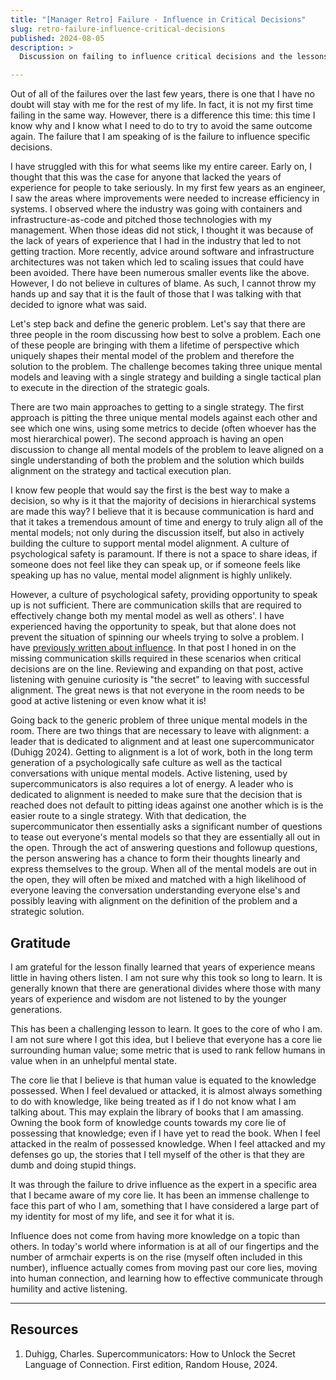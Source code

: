 ```yaml
---
title: "[Manager Retro] Failure - Influence in Critical Decisions"
slug: retro-failure-influence-critical-decisions
published: 2024-08-05
description: >
  Discussion on failing to influence critical decisions and the lessons learned.

---
```


Out of all of the failures over the last few years, there is one that I have no doubt will stay with
me for the rest of my life. In fact, it is not my first time failing in the same way. However, there
is a difference this time: this time I know why and I know what I need to do to try to avoid the
same outcome again. The failure that I am speaking of is the failure to influence specific
decisions.

I have struggled with this for what seems like my entire career. Early on, I thought that this was
the case for anyone that lacked the years of experience for people to take seriously. In my first
few years as an engineer, I saw the areas where improvements were needed to increase efficiency in
systems. I observed where the industry was going with containers and infrastructure-as-code and
pitched those technologies with my management. When those ideas did not stick, I thought it was
because of the lack of years of experience that I had in the industry that led to not getting
traction. More recently, advice around software and infrastructure architectures was not taken which
led to scaling issues that could have been avoided. There have been numerous smaller events like the
above. However, I do not believe in cultures of blame. As such, I cannot throw my hands up and say that it
is the fault of those that I was talking with that decided to ignore what was said. 

Let's step back and define the generic problem. Let's say that there are three people in the room
discussing how best to solve a problem. Each one of these people are bringing with them a lifetime
of perspective which uniquely shapes their mental model of the problem and therefore the solution to
the problem. The challenge becomes taking three unique mental models and leaving with a single
strategy and building a single tactical plan to execute in the direction of the strategic goals.

There are two main approaches to getting to a single strategy. The first approach is pitting the
three unique mental models against each other and see which one wins, using some metrics to decide
(often whoever has the most hierarchical power). The second approach is having an open discussion to
change all mental models of the problem to leave aligned on a single understanding of both the
problem and the solution which builds alignment on the strategy and tactical execution plan.

I know few people that would say the first is the best way to make a decision, so why is it that the
majority of decisions in hierarchical systems are made this way? I believe that it is because
communication is hard and that it takes a tremendous amount of time and energy to truly align all of
the mental models; not only during the discussion itself, but also in actively building the culture
to support mental model alignment. A culture of psychological safety is paramount. If there is not a
space to share ideas, if someone does not feel like they can speak up, or if someone feels like
speaking up has no value, mental model alignment is highly unlikely.

However, a culture of psychological safety, providing opportunity to speak up is not sufficient.
There are communication skills that are required to effectively change both my mental model as well
as others'. I have experienced having the opportunity to speak, but that alone does not prevent the
situation of spinning our wheels trying to solve a problem. I have 
[previously written about influence](./posts/0037-understanding-and-influence.md). In that post I
honed in on the missing communication skills required in these scenarios when critical decisions are
on the line. Reviewing and expanding on that post, active listening with genuine curiosity is "the
secret" to leaving with successful alignment. The great news is that not everyone in the room needs
to be good at active listening or even know what it is!

Going back to the generic problem of three unique mental models in the room. There are two things
that are necessary to leave with alignment: a leader that is dedicated to alignment and at least one
supercommunicator (Duhigg 2024). Getting to alignment is a lot of work, both in the long term generation
of a psychologically safe culture as well as the tactical conversations with unique mental models.
Active listening, used by supercommunicators is also requires a lot of energy. A leader who is
dedicated to alignment is needed to make sure that the decision that is reached does not default to
pitting ideas against one another which is is the easier route to a single strategy. With that
dedication, the supercommunicator then essentially asks a significant number of questions to tease
out everyone's mental models so that they are essentially all out in the open. Through the act of
answering questions and followup questions, the person answering has a chance to form their thoughts
linearly and express themselves to the group. When all of the mental models are out in the open,
they will often be mixed and matched with a high likelihood of everyone leaving the conversation
understanding everyone else's and possibly leaving with alignment on the definition of the problem
and a strategic solution.


## Gratitude

I am grateful for the lesson finally learned that years of experience means little in having others
listen. I am not sure why this took so long to learn. It is generally known that there are
generational divides where those with many years of experience and wisdom are not listened to by the
younger generations.

This has been a challenging lesson to learn. It goes to the core of who I am. I am not sure where I
got this idea, but I believe that everyone has a core lie surrounding human value; some metric that
is used to rank fellow humans in value when in an unhelpful mental state. 

The core lie that I believe is that human value is equated to the knowledge possessed. When I feel
devalued or attacked, it is almost always something to do with knowledge, like being treated as if I
do not know what I am talking about. This may explain the library of books that I am amassing.
Owning the book form of knowledge counts towards my core lie of possessing that knowledge; even if I
have yet to read the book. When I feel attacked in the realm of possessed knowledge. When I feel
attacked and my defenses go up, the stories that I tell myself of the other is that they are dumb
and doing stupid things. 

It was through the failure to drive influence as the expert in a specific area that I became aware
of my core lie. It has been an immense challenge to face this part of who I am, something that I
have considered a large part of my identity for most of my life, and see it for what it is.

Influence does not come from having more knowledge on a topic than others. In today's world where
information is at all of our fingertips and the number of armchair experts is on the rise (myself
often included in this number), influence actually comes from moving past our core lies, moving into
human connection, and learning how to effective communicate through humility and active listening.

---

## Resources

1. Duhigg, Charles. Supercommunicators: How to Unlock the Secret Language of Connection. First edition, Random House, 2024.


